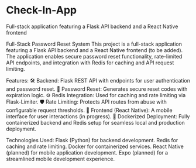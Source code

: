# Check-In-App
Full-stack application featuring a Flask API backend and a React Native frontend

Full-Stack Password Reset System
This project is a full-stack application featuring a Flask API backend and a React Native frontend (to be added). The application enables secure password reset functionality, rate-limited API endpoints, and integration with Redis for caching and API request limiting.

Features:
🛠️ Backend: Flask REST API with endpoints for user authentication and password reset.
📩 Password Reset: Generates secure reset codes with expiration logic.
⚙️ Redis Integration: Used for caching and rate limiting via Flask-Limiter.
🛡️ Rate Limiting: Protects API routes from abuse with configurable request thresholds.
📱 Frontend (React Native): A mobile interface for user interactions (in progress).
🐳 Dockerized Deployment: Fully containerized backend and Redis setup for seamless local and production deployment.

Technologies Used:
Flask (Python) for backend development.
Redis for caching and rate limiting.
Docker for containerized services.
React Native (planned) for mobile application development.
Expo (planned) for a streamlined mobile development experience.
